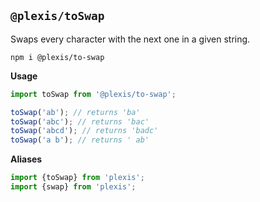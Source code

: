## `@plexis/toSwap`

Swaps every character with the next one in a given string.

`npm i @plexis/to-swap`

**Usage**

```javascript
import toSwap from '@plexis/to-swap';

toSwap('ab'); // returns 'ba'
toSwap('abc'); // returns 'bac'
toSwap('abcd'); // returns 'badc'
toSwap('a b'); // returns ' ab'
```

**Aliases**

```javascript
import {toSwap} from 'plexis';
import {swap} from 'plexis';
```
